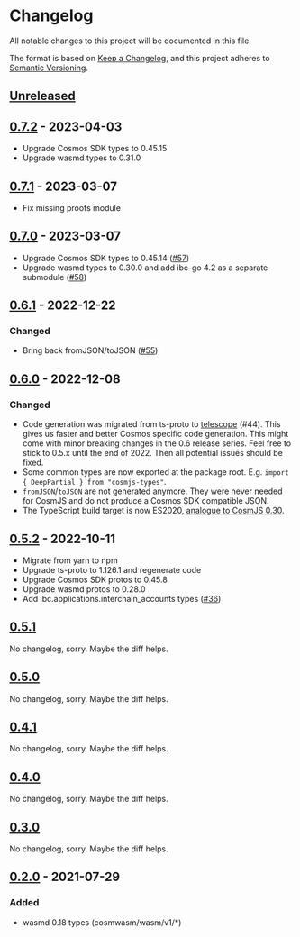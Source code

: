 # Changelog

All notable changes to this project will be documented in this file.

The format is based on [Keep a Changelog](https://keepachangelog.com/en/1.0.0/),
and this project adheres to
[Semantic Versioning](https://semver.org/spec/v2.0.0.html).

## [Unreleased]

## [0.7.2] - 2023-04-03

- Upgrade Cosmos SDK types to 0.45.15
- Upgrade wasmd types to 0.31.0

## [0.7.1] - 2023-03-07

- Fix missing proofs module

## [0.7.0] - 2023-03-07

- Upgrade Cosmos SDK types to 0.45.14 ([#57])
- Upgrade wasmd types to 0.30.0 and add ibc-go 4.2 as a separate submodule
  ([#58])

[#57]: https://github.com/confio/cosmjs-types/pull/57
[#58]: https://github.com/confio/cosmjs-types/pull/58

## [0.6.1] - 2022-12-22

### Changed

- Bring back fromJSON/toJSON ([#55])

[#55]: https://github.com/confio/cosmjs-types/pull/55

## [0.6.0] - 2022-12-08

### Changed

- Code generation was migrated from ts-proto to
  [telescope](https://github.com/osmosis-labs/telescope) (#44). This gives us
  faster and better Cosmos specific code generation. This might come with minor
  breaking changes in the 0.6 release series. Feel free to stick to 0.5.x until
  the end of 2022. Then all potential issues should be fixed.
- Some common types are now exported at the package root. E.g.
  `import { DeepPartial } from "cosmjs-types"`.
- `fromJSON`/`toJSON` are not generated anymore. They were never needed for
  CosmJS and do not produce a Cosmos SDK compatible JSON.
- The TypeScript build target is now ES2020,
  [analogue to CosmJS 0.30](https://github.com/cosmos/cosmjs/issues/1002).

## [0.5.2] - 2022-10-11

- Migrate from yarn to npm
- Upgrade ts-proto to 1.126.1 and regenerate code
- Upgrade Cosmos SDK protos to 0.45.8
- Upgrade wasmd protos to 0.28.0
- Add ibc.applications.interchain_accounts types ([#36])

[#36]: https://github.com/confio/cosmjs-types/issues/36

## [0.5.1]

No changelog, sorry. Maybe the diff helps.

## [0.5.0]

No changelog, sorry. Maybe the diff helps.

## [0.4.1]

No changelog, sorry. Maybe the diff helps.

## [0.4.0]

No changelog, sorry. Maybe the diff helps.

## [0.3.0]

No changelog, sorry. Maybe the diff helps.

## [0.2.0] - 2021-07-29

### Added

- wasmd 0.18 types (cosmwasm/wasm/v1/\*)

[unreleased]: https://github.com/confio/cosmjs-types/compare/v0.7.2...HEAD
[0.7.2]: https://github.com/confio/cosmjs-types/compare/v0.7.1...v0.7.2
[0.7.1]: https://github.com/confio/cosmjs-types/compare/v0.7.0...v0.7.1
[0.7.0]: https://github.com/confio/cosmjs-types/compare/v0.6.1...v0.7.0
[0.6.1]: https://github.com/confio/cosmjs-types/compare/v0.6.0...v0.6.1
[0.6.0]: https://github.com/confio/cosmjs-types/compare/v0.5.2...v0.6.0
[0.5.2]: https://github.com/confio/cosmjs-types/compare/v0.5.1...v0.5.2
[0.5.1]: https://github.com/confio/cosmjs-types/compare/v0.5.0...v0.5.1
[0.5.0]: https://github.com/confio/cosmjs-types/compare/v0.4.1...v0.5.0
[0.4.1]: https://github.com/confio/cosmjs-types/compare/v0.4.0...v0.4.1
[0.4.0]: https://github.com/confio/cosmjs-types/compare/v0.3.0...v0.4.0
[0.3.0]: https://github.com/confio/cosmjs-types/compare/v0.2.0...v0.3.0
[0.2.0]: https://github.com/confio/cosmjs-types/compare/v0.1.0...v0.2.0

